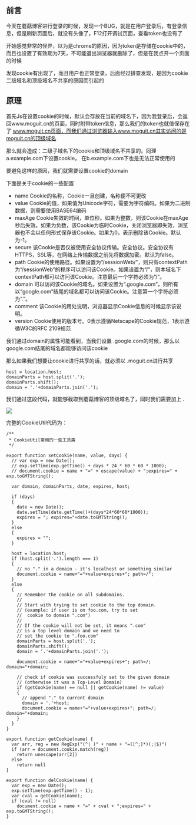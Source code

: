 前言
--

今天在蘑菇博客进行登录的时候，发现一个BUG，就是在用户登录后，有登录信息，但是刷新页面后，就没有头像了，F12打开调试页面，查看token也没有了

开始感觉非常的怪异，以为是chrome的原因，因为token是存储在cookie中的，而且也设置了有效期为7天，不可能退出浏览器就删除了，但是在我点开一个页面的时候

发现cookie有出现了，而且用户也正常登录，后面经过排查发现，是因为cookie二级域名和顶级域名不共享的原因而引起的

原理
--

首先Js在设置cookie的时候，默认会存放在当前的域名下，因为我登录后，会返回www.moguit.cn的页面，同时附带token信息，那么我们的token也就值保存在了 www.moguit.cn页面，而我们通过浏览器输入www.moguit.cn其实访问的是moguit.cn的顶级域名

那么就会造成：二级子域名下的cookie和顶级域名不共享的。同理 a.example.com下设置cookie， 在b.example.com下也是无法正常使用的

要避免这样的原因，我们就需要设置cookie的domain

下面是关于cookie的一些配置

* name Cookie的名称，Cookie一旦创建，名称便不可更改
* value Cookie的值，如果值为Unicode字符，需要为字符编码。如果为二进制数据，则需要使用BASE64编码
* maxAge
  Cookie失效的时间，单位秒。如果为整数，则该Cookie在maxAge秒后失效。如果为负数，该Cookie为临时Cookie，关闭浏览器即失效，浏览器也不会以任何形式保存该Cookie。如果为0，表示删除该Cookie。默认为-1。
* secure 该Cookie是否仅被使用安全协议传输。安全协议。安全协议有HTTPS，SSL等，在网络上传输数据之前先将数据加密。默认为false。
* path
  Cookie的使用路径。如果设置为“/sessionWeb/”，则只有contextPath为“/sessionWeb”的程序可以访问该Cookie。如果设置为“/”，则本域名下contextPath都可以访问该Cookie。注意最后一个字符必须为“/”。
* domain 可以访问该Cookie的域名。如果设置为“.google.com”，则所有以“google.com”结尾的域名都可以访问该Cookie。注意第一个字符必须为“.”。
* comment 该Cookie的用处说明，浏览器显示Cookie信息的时候显示该说明。
* version Cookie使用的版本号。0表示遵循Netscape的Cookie规范，1表示遵循W3C的RFC 2109规范

我们通过domain的属性可能看到，当我们设置 .google.com的时候，那么以google.com结尾的域名都能够访问该cookie

那么如果我们想要让cookie进行共享的话，就必须以 .moguit.cn进行共享

    host = location.host;
    domainParts = host.split('.');
    domainParts.shift();
    domain = '.'+domainParts.join('.');

我们通过这段代码，就能够截取到蘑菇博客的顶级域名了，同时我们需要加上 .

![](http://image.moguit.cn/f004ce6dc7b24445805f193f09a02fa4)

完整的CookieUtil代码为：

    /**
     * CookieUtil常用的一些工具类
     */
    
    export function setCookie(name, value, days) {
      // var exp = new Date();
      // exp.setTime(exp.getTime() + days * 24 * 60 * 60 * 1000);
      // document.cookie = name + "=" + escape(value) + ";expires=" + exp.toGMTString();
    
      var domain, domainParts, date, expires, host;
    
      if (days)
      {
        date = new Date();
        date.setTime(date.getTime()+(days*24*60*60*1000));
        expires = "; expires="+date.toGMTString();
      }
      else
      {
        expires = "";
      }
    
      host = location.host;
      if (host.split('.').length === 1)
      {
        // no "." in a domain - it's localhost or something similar
        document.cookie = name+"="+value+expires+"; path=/";
      }
      else
      {
        // Remember the cookie on all subdomains.
        //
        // Start with trying to set cookie to the top domain.
        // (example: if user is on foo.com, try to set
        //  cookie to domain ".com")
        //
        // If the cookie will not be set, it means ".com"
        // is a top level domain and we need to
        // set the cookie to ".foo.com"
        domainParts = host.split('.');
        domainParts.shift();
        domain = '.'+domainParts.join('.');
    
        document.cookie = name+"="+value+expires+"; path=/; domain="+domain;
    
        // check if cookie was successfuly set to the given domain
        // (otherwise it was a Top-Level Domain)
        if (getCookie(name) == null || getCookie(name) != value)
        {
          // append "." to current domain
          domain = '.'+host;
          document.cookie = name+"="+value+expires+"; path=/; domain="+domain;
        }
      }
    }
    
    export function getCookie(name) {
      var arr, reg = new RegExp("(^| )" + name + "=([^;]*)(;|$)")
      if (arr = document.cookie.match(reg))
        return unescape(arr[2])
      else
        return null
    }
    
    export function delCookie(name) {
      var exp = new Date();
      exp.setTime(exp.getTime() - 1);
      var cval = getCookie(name);
      if (cval != null)
        document.cookie = name + "=" + cval + ";expires=" + exp.toGMTString();
    }
